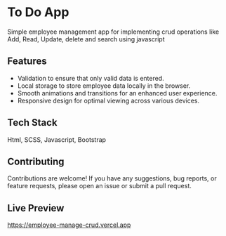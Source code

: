 # To Do App
Simple employee management app for implementing crud operations like Add, Read, Update, delete and search using javascript
## Features
- Validation to ensure that only valid data is entered.
- Local storage to store employee data locally in the browser.
- Smooth animations and transitions for an enhanced user experience.
- Responsive design for optimal viewing across various devices.
## Tech Stack
Html, SCSS, Javascript, Bootstrap
## Contributing
Contributions are welcome! If you have any suggestions, bug reports, or feature requests, please open an issue or submit a pull request.
## Live Preview
https://employee-manage-crud.vercel.app
